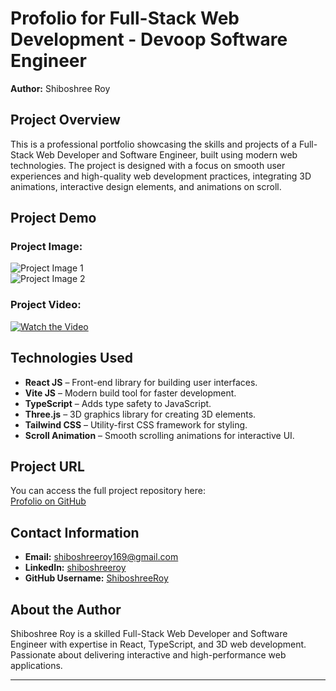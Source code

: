 # Profolio for Full-Stack Web Development - Devoop Software Engineer

**Author:** Shiboshree Roy

## Project Overview

This is a professional portfolio showcasing the skills and projects of a Full-Stack Web Developer and Software Engineer, built using modern web technologies. The project is designed with a focus on smooth user experiences and high-quality web development practices, integrating 3D animations, interactive design elements, and animations on scroll.

## Project Demo

### Project Image:

![Project Image 1](../project/src/DB/Project.png)  
![Project Image 2](../project/src/DB/Project_Img.png)

### Project Video:

[![Watch the Video](../project/src/DB/Project.png)](../project/src/DB/projects.mp4)

## Technologies Used

- **React JS** – Front-end library for building user interfaces.
- **Vite JS** – Modern build tool for faster development.
- **TypeScript** – Adds type safety to JavaScript.
- **Three.js** – 3D graphics library for creating 3D elements.
- **Tailwind CSS** – Utility-first CSS framework for styling.
- **Scroll Animation** – Smooth scrolling animations for interactive UI.

## Project URL

You can access the full project repository here:  
[Profolio on GitHub](https://github.com/ShiboshreeRoy/Profolio-for-Full-Stack-Web-dev-Devoop-Software-Engineer.git)

## Contact Information

- **Email:** shiboshreeroy169@gmail.com
- **LinkedIn:** [shiboshreeroy](https://www.linkedin.com/in/shiboshreeroy)
- **GitHub Username:** [ShiboshreeRoy](https://github.com/ShiboshreeRoy)

## About the Author

Shiboshree Roy is a skilled Full-Stack Web Developer and Software Engineer with expertise in React, TypeScript, and 3D web development. Passionate about delivering interactive and high-performance web applications.

---
